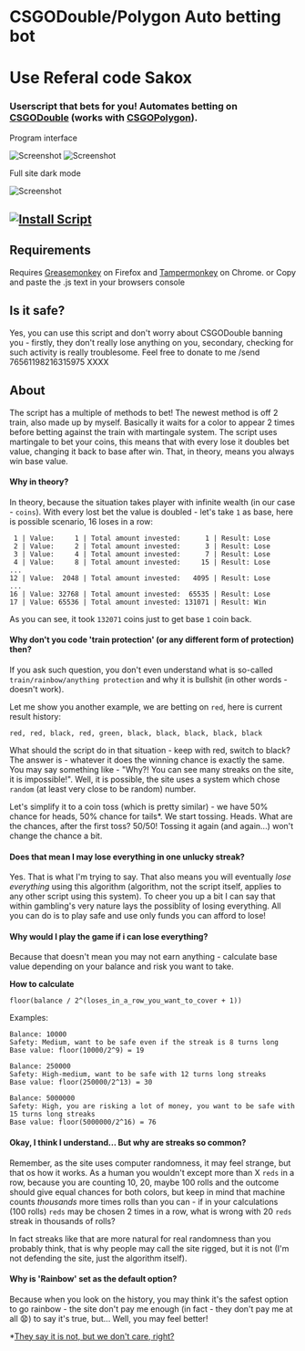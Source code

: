 # CSGODouble/Polygon Auto betting bot
# Use Referal code Sakox
### Userscript that bets for you! Automates betting on [CSGODouble](http://www.csgodouble.com/) (works with [CSGOPolygon](http://csgopolygon.com/)).

Program interface

![Screenshot](http://imgur.com/ydy6NUe.png)
![Screenshot](http://imgur.com/K5DiQXS.png)

Full site dark mode

![Screenshot](http://imgur.com/IvhxJ1f.png)

## [![Install Script](https://i.imgur.com/hKHfyWz.png)](https://github.com/sakox/SakoxCSGODobuleBot/raw/master/csgodouble.com-automated.user.js)

## Requirements
Requires [Greasemonkey](http://www.greasespot.net/) on Firefox and [Tampermonkey](http://tampermonkey.net/) on Chrome.
or Copy and paste the .js text in your browsers console

## Is it safe?

Yes, you can use this script and don't worry about CSGODouble banning you - firstly, they don't really lose anything on you, secondary, checking for such activity is really troublesome.
Feel free to donate to me /send 76561198216315975 XXXX

## About
The script has a multiple of methods to bet! The newest method is off 2 train, also made up by myself. Basically it waits for a color to appear 2 times before betting against the train with martingale system.
The script uses martingale to bet your coins, this means that with every lose it doubles bet value, changing it back to base after win. That, in theory, means you always win base value.

#### Why in theory?

In theory, because the situation takes player with infinite wealth (in our case - `coins`). With every lost bet the value is doubled - let's take `1` as base, here is possible scenario, 16 loses in a row:
```
 1 | Value:     1 | Total amount invested:      1 | Result: Lose
 2 | Value:     2 | Total amount invested:      3 | Result: Lose
 3 | Value:     4 | Total amount invested:      7 | Result: Lose
 4 | Value:     8 | Total amount invested:     15 | Result: Lose
...
12 | Value:  2048 | Total amount invested:   4095 | Result: Lose
...
16 | Value: 32768 | Total amount invested:  65535 | Result: Lose
17 | Value: 65536 | Total amount invested: 131071 | Result: Win
```
As you can see, it took `132071` coins just to get base `1` coin back.

#### Why don't you code 'train protection' (or any different form of protection) then?

If you ask such question, you don't even understand what is so-called `train/rainbow/anything protection` and why it is bullshit (in other words - doesn't work).

Let me show you another example, we are betting on `red`, here is current result history:
```
red, red, black, red, green, black, black, black, black, black
```
What should the script do in that situation - keep with red, switch to black?
The answer is - whatever it does the winning chance is exactly the same.
You may say something like - "Why?! You can see many streaks on the site, it is impossible!".
Well, it is possible, the site uses a system which chose `random` (at least very close to be random) number.

Let's simplify it to a coin toss (which is pretty similar) - we have 50% chance for heads, 50% chance for tails*.
We start tossing. Heads. What are the chances, after the first toss? 50/50! Tossing it again (and again...) won't change the chance a bit.

#### Does that mean I may lose everything in one unlucky streak?

Yes. That is what I'm trying to say. That also means you will eventually *lose everything* using this algorithm (algorithm, not the script itself, applies to any other script using this system).
To cheer you up a bit I can say that within gambling's very nature lays the possiblity of losing everything. All you can do is to play safe and use only funds you can afford to lose!

#### Why would I play the game if i can lose everything?

Because that doesn't mean you may not earn anything - calculate base value depending on your balance and risk you want to take.

**How to calculate**

``floor(balance / 2^(loses_in_a_row_you_want_to_cover + 1))``

Examples:
```
Balance: 10000
Safety: Medium, want to be safe even if the streak is 8 turns long
Base value: floor(10000/2^9) = 19
```
```
Balance: 250000
Safety: High-medium, want to be safe with 12 turns long streaks
Base value: floor(250000/2^13) = 30
```
```
Balance: 5000000
Safety: High, you are risking a lot of money, you want to be safe with 15 turns long streaks
Base value: floor(5000000/2^16) = 76
```

#### Okay, I think I understand... But why are streaks so common?

Remember, as the site uses computer randomness, it may feel strange, but that os how it works.
As a human you wouldn't except more than X `reds` in a row, because you are counting 10, 20, maybe 100 rolls and the outcome should give equal chances for both colors, but keep in mind that machine counts *thousands* more times rolls than you can - if in your calculations (100 rolls) `reds` may be chosen 2 times in a row, what is wrong with 20 `reds` streak in thousands of rolls?

In fact streaks like that are more natural for real randomness than you probably think, that is why people may call the site rigged, but it is not (I'm not defending the site, just the algorithm itself).


#### Why is 'Rainbow' set as the default option?

Because when you look on the history, you may think it's the safest option to go rainbow - the site don't pay me enough (in fact - they don't pay me at all :anguished:) to say it's true, but... Well, you may feel better!

*[They say it is not, but we don't care, right?](https://www.youtube.com/watch?v=AYnJv68T3MM)
